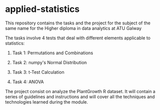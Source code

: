 # applied-statistics
This repository contains the tasks and the project for the subject of the same name for the Higher diploma in data analytics at ATU Galway

The tasks involve 4 tests that deal with different elements applicable to statistics:

1) Task 1: Permutations and Combinations

2) Task 2: numpy's Normal Distribution

3) Task 3: t-Test Calculation

4) Task 4: ANOVA

The project consist on analyze the PlantGrowth R dataset.
It will contain a series of guidelines and instructions and will cover all the techniques and technologies learned during the module.